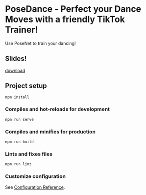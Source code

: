 # PoseDance - Perfect your Dance Moves with a friendly TikTok Trainer!

Use PoseNet to train your dancing! 

## Slides!

[download](posedance.pptx)

## Project setup
```
npm install
```

### Compiles and hot-reloads for development
```
npm run serve
```

### Compiles and minifies for production
```
npm run build
```

### Lints and fixes files
```
npm run lint
```

### Customize configuration
See [Configuration Reference](https://cli.vuejs.org/config/).
